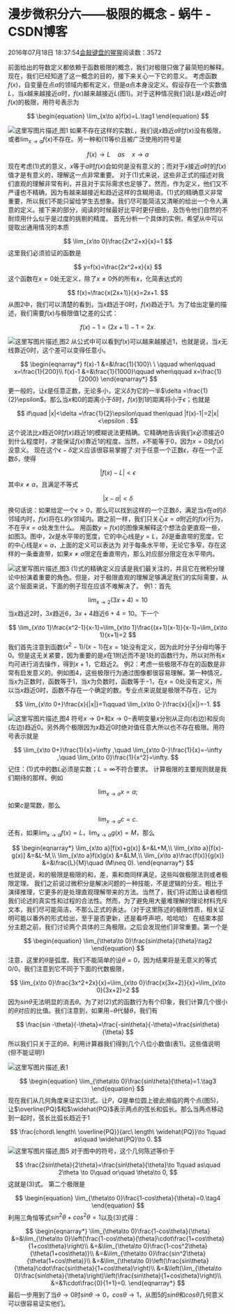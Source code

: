 
# 漫步微积分六——极限的概念 - 蜗牛 - CSDN博客


2016年07月18日 18:37:54[会敲键盘的猩猩](https://me.csdn.net/u010182633)阅读数：3572


前面给出的导数定义都依赖于函数极限的概念，我们对极限只做了最简短的解释。现在，我们已经知道了这一概念的目的，接下来关心一下它的意义。
考虑函数$f(x)$，自变量在点$a$的领域内都有定义，但是$a$点本身没定义。假设存在一个实数值$L$，当$x$越来越接近$a$时，$f(x)$越来越接近$L$(图1)。对于这种情况我们说$L$是$x$趋近$a$时$f(x)$的极限，用符号表示为

$$
\begin{equation}
\lim_{x\to a}f(x)=L.\tag1
\end{equation}
$$

![这里写图片描述](https://img-blog.csdn.net/20160718182913134)[ ](https://img-blog.csdn.net/20160718182913134)
图1
如果不存在这样的实数$L$，我们说$x$趋近$a$时$f(x)$没有极限，或者$\lim_{x\to a}f(x)$不存在。另一种和(1)等价且被广泛使用的符号是

$$
f(x)\to L\quad as \quad x\to a
$$
现在考虑(1)式的意义，$x$等于$a$时$f(x)$会如何是没有意义的；而对于$x$接近$a$时的$f(x)$值才是有意义的，理解这一点非常重要。
对于(1)式来说，这些非正式的描述对我们直观的理解非常有利，并且对于实际需求也足够了。然而，作为定义，他们又不严谨也不精确，因为有越来越接近和趋近这样的含糊用语。(1)式的精确意义非常重要，所以我们不能只留给学生去想象。我们尽可能简洁又清晰的给出一个令人满意的定义。接下来的部分，阅读的时候最好比平时更仔细些，及饬令他们自然的不耐烦用什么似乎是过度的挑剔的精度。
首先分析一个具体的实例，希望从中可以提取出通用情况的本质

$$
\lim_{x\to 0}\frac{2x^2+x}{x}=1
$$
这里我们必须验证的函数是

$$
y=f(x)=\frac{2x^2+x}{x}
$$
这个函数在$x=0$处无定义，除了$x\neq 0$外的所有$x$，化简表达式的

$$
f(x)=\frac{x(2x+1)}{x}=2x+1.
$$
从图2中，我们可以清楚的看到，当$x$趋近于$0$时，$f(x)$趋近于$1$。为了给出定量的描述，我们需要$f(x)$与极限值$1$之差的公式：

$$
f(x)-1=(2x+1)-1=2x.
$$

![这里写图片描述](https://img-blog.csdn.net/20160718183031776)[ ](https://img-blog.csdn.net/20160718183031776)
图2
从公式中可以看到$f(x)$可以越来越接近$1$，也就是说，当$x$无线靠近$0$时，这个差可以变得任意小。

$$
\begin{eqnarray*}
f(x)-1
&=&\frac{1}{100}\ \ \qquad when\qquad x=\frac{1}{200}\\
f(x)-1
&=&\frac{1}{1000}\qquad when\qquad x=\frac{1}{2000}
\end{eqnarray*}
$$
更一般的，让$\epsilon$是任意正数，无论多小，定义$\delta$为它的一半$\delta =\frac{1}{2}\epsilon$。那么当$x$和$0$的距离小于$\delta$时，$f(x)$到$1$的距离将小于$\epsilon$；也就是

$$
if\quad |x|<\delta =\frac{1}{2}\epsilon\quad then\quad |f(x)-1|=2|x|<\epsilon .
$$
这个说法比$x$趋近$0$时$f(x)$趋近$1$的模糊说法更精确。它精确地告诉我们$x$必须接近$0$到什么程度时，才能保证$f(x)$靠近$1$的程度。当然，$x$不能等于$0$，因为$x=0$处$f(x)$没意义。
现在这个$\epsilon -\delta$定义应该很容易掌握了:对于任意一个正数$\epsilon$，存在一个正数$\delta$，使得

$$
|f(x)-L|<\epsilon
$$
其中$x\neq a$，且满足不等式

$$
|x-a|<\delta
$$
换句话说：如果给定一个$\epsilon >0$，那么可以找到这样的一个正数$\delta$，满足当$x$在$a$的$\delta$邻域内时，$f(x)$将在$L$的$\epsilon$邻域内。跟之前一样，我们只关心$x=a$附近的$f(x)$行为，不在乎$x=a$处发生什么。
用函数$y=f(x)$的图像来解释这个想法会更直观一些，如图3。图中，$2\epsilon$是水平带的宽度，它的中心线是$y=L$，$2\delta$是垂直带的宽度，它的中心线是$x=a$，上面的定义可以表达为
对于每条水平带，无论它多窄，存在这样的一条垂直带，如果$x\neq a$限定在垂直带内，那么对应部分限定在水平带内。

![这里写图片描述](https://img-blog.csdn.net/20160718183222060)[ ](https://img-blog.csdn.net/20160718183222060)
图3
(1)式的精确定义应该是我们最关注的，并且它在微积分理论中扮演着重要的角色。但是，对于极限直观的理解足够满足我们的实际需要，从这个层面来说，下面的例子现在应该不难解决了。
例1：首先

$$
\lim_{x\to 2}(3x+4)=10
$$
当$x$趋近$2$时，$3x$趋近$6$，$3x+4$趋近$6+4=10$。下一个

$$
\lim_{x\to 1}\frac{x^2-1}{x-1}=\lim_{x\to 1}\frac{(x+1)(x-1)}{x-1}=\lim_{x\to 1}(x+1)=2
$$
我们首先注意到函数$(x^2-1)/(x-1)$在$x=1$处没有定义，因为此时分子分母均等于$0$。但是这无关紧要，因为重要的是$x$在$1$附近而不是$1$处的函数行为，所以对所有$x$均可进行消去操作，得到$x+1$，它趋近$2$。
例2：考虑一些极限不存在的函数是非常有启发意义的。例如图4，这些极限行为通过图像都很容易理解。第一种情况，当$x$为正数时，函数等于$1$，当$x$为负数时，函数等于$-1$，在$x=0$处没有定义，所以当$x$趋近$0$时，函数不存在一个确定的数。专业点来说就是极限不存在，记为

$$
\lim_{x\to 0+}\frac{x}{|x|}=1\qquad \lim_{x\to 0-}\frac{x}{|x|}=-1.
$$

![这里写图片描述](https://img-blog.csdn.net/20160718183306664)[ ](https://img-blog.csdn.net/20160718183306664)
图4
符号$x\to 0+$和$x\to 0-$表明变量$x$分别从正向(右边)和反向(左边)趋近$0$。另外两个极限因为$x$趋近$0$时绝对值任意大所以也不存在极限。用符号表示就是

$$
\lim_{x\to 0+}\frac{1}{x}=\infty ,\quad \lim_{x\to 0-}\frac{1}{x}=-\infty ,\quad \lim_{x\to 0}\frac{1}{x^2}=\infty.
$$
记住：(1)式中的数$L$必须是实数；$L=\infty$不符合要求。
计算极限的主要规则就是我们期待的那样。例如

$$
\lim_{x\to a}x=a;
$$
如果$c$是常数，那么

$$
\lim_{x\to a}c=c.
$$
还有，如果$\lim_{x\to a}f(x)=L$，$\lim_{x\to a}g(x)=M$，那么

$$
\begin{eqnarray*}
\lim_{x\to a}[f(x)+g(x)]
&=&L+M,\\
\lim_{x\to a}[f(x)-g(x)]
&=&L-M,\\
\lim_{x\to a}f(x)g(x)
&=&LM,\\
\lim_{x\to a}\frac{f(x)}{g(x)}
&=&\frac{L}{M}\quad (M\neq 0).
\end{eqnarray*}
$$
也就是说，和的极限是极限的和，差，乘和商同样满足。这些叫做极限法则或者极限定理。
我们之前说过微积分是解决问题的一种技能，不是逻辑的分支。相比于演绎推理，它更多的是处理直观理解带来的方法。当然了，我们将试图让读者相信我们论述的真实性和过程的合法性。然而，为了避免用大量难理解的理论材料充斥文本，我们尽可能简洁，不那么正式的表达。（对于这里陈述的极限性质，相关证明可能以番外的形式给出，至于是否更新，还是看呼声吧，哈哈哈）
在结束本部分主题之前，我们讨论两个具体的三角极限。之后会发现他们非常重要。第一个是

$$
\begin{equation}
\lim_{\theta\to 0}\frac{sin\theta}{\theta}\tag2
\end{equation}
$$
注意，这里的$\theta$是弧度。我们不能简单的设$\theta =0$，因为结果将是无意义的等式$0/0$。我们注意到它不同于下面的代数极限，

$$
\lim_{x\to 0}\frac{3x^2+2x}{x}=\lim_{x\to 0}\frac{x(3x+2)}{x}=\lim_{x\to 0}(3x+2)=2
$$
因为$sin\theta$无法明显的消去$\theta$。为了对(2)式的函数行为有个印象，我们计算几个很小的$\theta$对应的比值。我们注意到，如果用$-\theta$代替$\theta$，我们有

$$
\frac{sin -\theta}{-\theta}=\frac{-sin\theta}{-\theta}=\frac{sin\theta}{\theta}
$$
所以我们只关于正的$\theta$。利用计算器我们得到几个八位小数值(表1)。这些值说明(但不能证明!)

![这里写图片描述](https://img-blog.csdn.net/20160718183424095)[ ](https://img-blog.csdn.net/20160718183424095)
表1

$$
\begin{equation}
\lim_{\theta\to 0}\frac{sin\theta}{\theta}=1.\tag3
\end{equation}
$$
现在我们从几何角度来证实(3)式。让$P$，$Q$是单位圆上彼此濒临的两个点(图5)，让$\overline{PQ}$和$\widehat{PQ}$表示两点的弦长和弧长。那么当两点移动到一起时，弦长比弧长趋近于$1$

$$
\frac{chord\ length\ \overline{PQ}}{arc\ length\ \widehat{PQ}}\to 1\quad as\quad \widehat{PQ}\to 0.
$$
![这里写图片描述](https://img-blog.csdn.net/20160718183518846)[ ](https://img-blog.csdn.net/20160718183518846)
图5
对于图中的符号，这个几何陈述等价于

$$
\frac{2sin\theta}{2\theta}=\frac{sin\theta}{\theta}\to 1\quad as\quad 2\theta \to 0\quad or\quad \theta\to 0,
$$
这就是(3)式。
第二个极限是

$$
\begin{equation}
\lim_{\theta\to 0}\frac{1-cos\theta}{\theta}=0.\tag4
\end{equation}
$$
利用三角恒等式$sin^2\theta+cos^2\theta=1$以及(3)式得：

$$
\begin{eqnarray*}
\lim_{\theta\to 0}\frac{1-cos\theta}{\theta}
&=&\lim_{\theta\to 0}\left(\frac{1-cos\theta}{\theta}\cdot\frac{1+cos\theta}{1+cos\theta}\right)\\
&=&\lim_{\theta\to 0}\frac{1-cos^2\theta}{\theta(1+cos\theta)}\\
&=&\lim_{\theta\to 0}\frac{sin^2\theta}{\theta(1+cos\theta)}\\
&=&\lim_{\theta\to 0}\left(\frac{sin\theta}{\theta}\cdot\frac{sin\theta}{1+cos\theta}\right)\\
&=&\left(\lim_{\theta\to 0}\frac{sin\theta}{\theta}\right)\left(\frac{sin\theta}{1+cos\theta}\right)\\
&=&1\cdot\frac{0}{1+1}=0.
\end{eqnarray*}
$$
最后一步用到了当$\theta\to 0$时$sin\theta\to 0$，$cos\theta\to 1$，从图5的$sin\theta$和$cos\theta$几何意义可以很容易证实他们。

